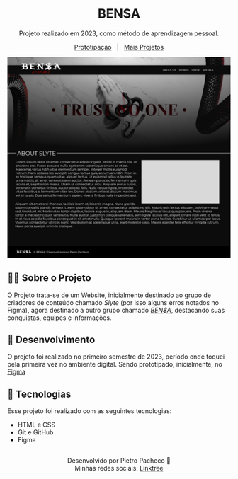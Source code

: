 <h1 align=center>BEN$A</h1>
<p align=center>Projeto realizado em 2023, como método de aprendizagem pessoal.</p>
<p align=center><a href="https://www.figma.com/design/pijsRM2M3vdiDAzaUzse1z/BEN%24A%2FSlyte?m=auto&t=dkh7qoVD7hmh0JoV-6">Prototipação</a>&nbsp&nbsp
|&nbsp&nbsp <a href="https://github.com/ptrpacheco">Mais Projetos</a>

<p align=center>
    <img alt="Projeto iniciante de website a Tropa da Bensa" src=".github/preview.png">
</p>

## 💁‍♂️ Sobre o Projeto
O Projeto trata-se de um Website, inicialmente destinado ao grupo de criadores de conteúdo chamado _Slyte_ (por isso alguns erros notados no Figma), agora destinado a outro grupo chamado [_BEN$A_](https://bensa.com.br/), destacando suas conquistas, equipes e informações.

## 📅 Desenvolvimento
O projeto foi realizado no primeiro semestre de 2023, período onde toquei pela primeira vez no ambiente digital. Sendo prototipado, inicialmente, no [Figma](https://figma.com/)

## 🤖 Tecnologias
Esse projeto foi realizado com as seguintes tecnologias:
<ul>
    <li>HTML e CSS</li>
    <li>Git e GitHub</li>
    <li>Figma</li>
</ul>

##
<p align=center>Desenvolvido por Pietro Pacheco 👤<br>Minhas redes sociais: <a href="https://linktr.ee/pietropacheco">Linktree</a></p>